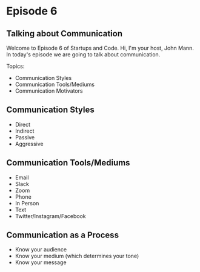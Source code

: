 # Episode 6
## Talking about Communication
Welcome to Episode 6 of Startups and Code.
Hi, I'm your host, John Mann. In today's
episode we are going to talk about communication.

Topics:
* Communication Styles
* Communication Tools/Mediums
* Communication Motivators

## Communication Styles
* Direct
* Indirect
* Passive
* Aggressive

## Communication Tools/Mediums
* Email
* Slack
* Zoom
* Phone
* In Person
* Text
* Twitter/Instagram/Facebook

## Communication as a Process
* Know your audience
* Know your medium (which determines your tone)
* Know your message





